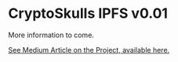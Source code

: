 # CryptoSkulls IPFS v0.01

More information to come. 

[See Medium Article on the Project, available here.](www.medium.com)

